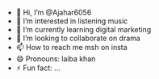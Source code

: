 - 👋 Hi, I’m @Ajahar6056
- 👀 I’m interested in listening music 
- 🌱 I’m currently learning digital marketing 
- 💞️ I’m looking to collaborate on drama
- 📫 How to reach me msh on insta
- 😄 Pronouns: laiba khan
- ⚡ Fun fact: ...

<!---
Ajahar6056/Ajahar6056 is a ✨ special ✨ repository because its `README.md` (this file) appears on your GitHub profile.
You can click the Preview link to take a look at your changes.
--->
